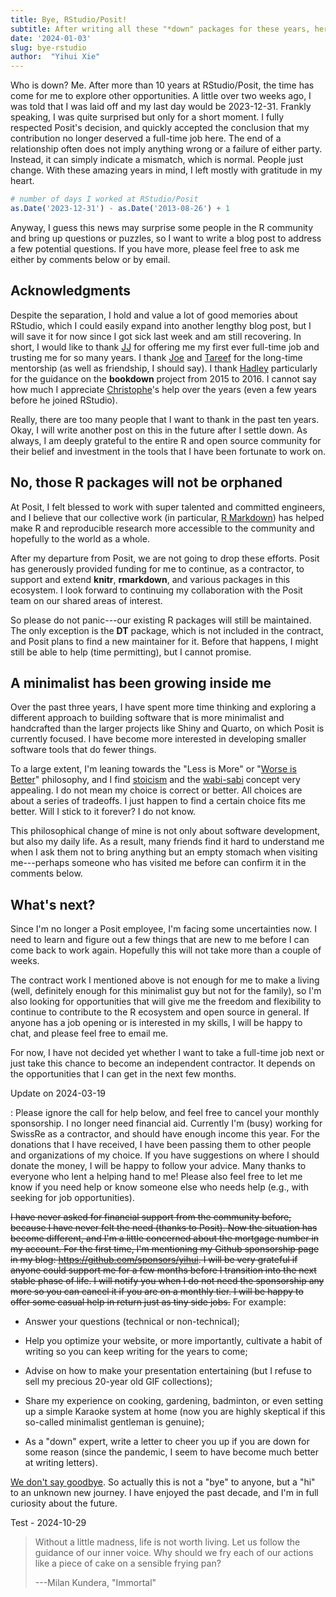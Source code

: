 ```yaml
---
title: Bye, RStudio/Posit!
subtitle: After writing all these "*down" packages for these years, here I am to announce "Yihui-down"
date: '2024-01-03'
slug: bye-rstudio
author:  "Yihui Xie"
---
```


Who is down? Me. After more than 10 years at RStudio/Posit, the time has come
for me to explore other opportunities. A little over two weeks ago, I was told
that I was laid off and my last day would be 2023-12-31. Frankly speaking, I was
quite surprised but only for a short moment. I fully respected Posit's decision,
and quickly accepted the conclusion that my contribution no longer deserved a
full-time job here. The end of a relationship often does not imply anything
wrong or a failure of either party. Instead, it can simply indicate a mismatch,
which is normal. People just change. With these amazing years in mind, I left
mostly with gratitude in my heart.

``` r
# number of days I worked at RStudio/Posit
as.Date('2023-12-31') - as.Date('2013-08-26') + 1
```
Anyway, I guess this news may surprise some people in the R community and bring
up questions or puzzles, so I want to write a blog post to address a few
potential questions. If you have more, please feel free to ask me either by
comments below or by email.

## Acknowledgments

Despite the separation, I hold and value a lot of good memories about RStudio,
which I could easily expand into another lengthy blog post, but I will save it
for now since I got sick last week and am still recovering. In short, I would
like to thank [JJ](https://www.linkedin.com/in/jjallaire/) for offering me my
first ever full-time job and trusting me for so many years. I thank
[Joe](https://www.linkedin.com/in/jcheng/) and
[Tareef](https://www.linkedin.com/in/tareefk/) for the long-time mentorship (as
well as friendship, I should say). I thank [Hadley](https://github.com/hadley)
particularly for the guidance on the **bookdown** project from 2015 to 2016. I
cannot say how much I appreciate [Christophe](https://github.com/cderv)'s help
over the years (even a few years before he joined RStudio).

Really, there are too many people that I want to thank in the past ten years.
Okay, I will write another post on this in the future after I settle down. As
always, I am deeply grateful to the entire R and open source community for their
belief and investment in the tools that I have been fortunate to work on.

## No, those R packages will not be orphaned

At Posit, I felt blessed to work with super talented and committed engineers,
and I believe that our collective work (in particular, [R
Markdown](https://bookdown.org/yihui/rmarkdown/)) has helped make R and
reproducible research more accessible to the community and hopefully to the
world as a whole.

After my departure from Posit, we are not going to drop these efforts. Posit has
generously provided funding for me to continue, as a contractor, to support and
extend **knitr**, **rmarkdown**, and various packages in this ecosystem. I look
forward to continuing my collaboration with the Posit team on our shared areas
of interest.

So please do not panic---our existing R packages will still be maintained. The
only exception is the **DT** package, which is not included in the contract, and
Posit plans to find a new maintainer for it. Before that happens, I might still
be able to help (time permitting), but I cannot promise.

## A minimalist has been growing inside me

Over the past three years, I have spent more time thinking and exploring a
different approach to building software that is more minimalist and handcrafted
than the larger projects like Shiny and Quarto, on which Posit is currently
focused. I have become more interested in developing smaller software tools that
do fewer things.

To a large extent, I'm leaning towards the "Less is More" or "[Worse is
Better](https://en.wikipedia.org/wiki/Worse_is_better)" philosophy, and I find
[stoicism](https://en.wikipedia.org/wiki/Stoicism) and the
[wabi-sabi](https://en.wikipedia.org/wiki/Wabi-sabi) concept very appealing. I
do not mean my choice is correct or better. All choices are about a series of
tradeoffs. I just happen to find a certain choice fits me better. Will I stick
to it forever? I do not know.

This philosophical change of mine is not only about software development, but
also my daily life. As a result, many friends find it hard to understand me when
I ask them not to bring anything but an empty stomach when visiting me---perhaps
someone who has visited me before can confirm it in the comments below.

## What's next?

Since I'm no longer a Posit employee, I'm facing some uncertainties now. I need
to learn and figure out a few things that are new to me before I can come back
to work again. Hopefully this will not take more than a couple of weeks.

The contract work I mentioned above is not enough for me to make a living (well,
definitely enough for this minimalist guy but not for the family), so I'm also
looking for opportunities that will give me the freedom and flexibility to
continue to contribute to the R ecosystem and open source in general. If anyone
has a job opening or is interested in my skills, I will be happy to chat, and
please feel free to email me.

For now, I have not decided yet whether I want to take a full-time job next or
just take this chance to become an independent contractor. It depends on the
opportunities that I can get in the next few months.

Update on 2024-03-19

:   Please ignore the call for help below, and feel free to cancel your monthly
    sponsorship. I no longer need financial aid. Currently I'm (busy) working
    for SwissRe as a contractor, and should have enough income this year. For
    the donations that I have received, I have been passing them to other people
    and organizations of my choice. If you have suggestions on where I should
    donate the money, I will be happy to follow your advice. Many thanks to
    everyone who lent a helping hand to me! Please also feel free to let me know
    if you need help or know someone else who needs help (e.g., with seeking for
    job opportunities).

~~I have never asked for financial support from the community before, because I
have never felt the need (thanks to Posit). Now the situation has become
different, and I'm a little concerned about the mortgage number in my account.
For the first time, I'm mentioning my Github sponsorship page in my blog:
<https://github.com/sponsors/yihui>. I will be very grateful if anyone could
support me for a few months before I transition into the next stable phase of
life. I will notify you when I do not need the sponsorship any more so you can
cancel it if you are on a monthly tier. I will be happy to offer some casual
help in return just as tiny side jobs.~~ For example:

-   Answer your questions (technical or non-technical);

-   Help you optimize your website, or more importantly, cultivate a habit of
    writing so you can keep writing for the years to come;

-   Advise on how to make your presentation entertaining (but I refuse to sell
    my precious 20-year old GIF collections);

-   Share my experience on cooking, gardening, badminton, or even setting up a
    simple Karaoke system at home (now you are highly skeptical if this
    so-called minimalist gentleman is genuine);

-   As a "down" expert, write a letter to cheer you up if you are down for some
    reason (since the pandemic, I seem to have become much better at writing
    letters).

[We don't say goodbye](https://youtu.be/WdYaGt_sm3Q). So actually this is not a
"bye" to anyone, but a "hi" to an unknown new journey. I have enjoyed the past
decade, and I'm in full curiosity about the future.

Test - 2024-10-29
> Without a little madness, life is not worth living. Let us follow the guidance
> of our inner voice. Why should we fry each of our actions like a piece of cake
> on a sensible frying pan?
>
> ---Milan Kundera, "Immortal"
